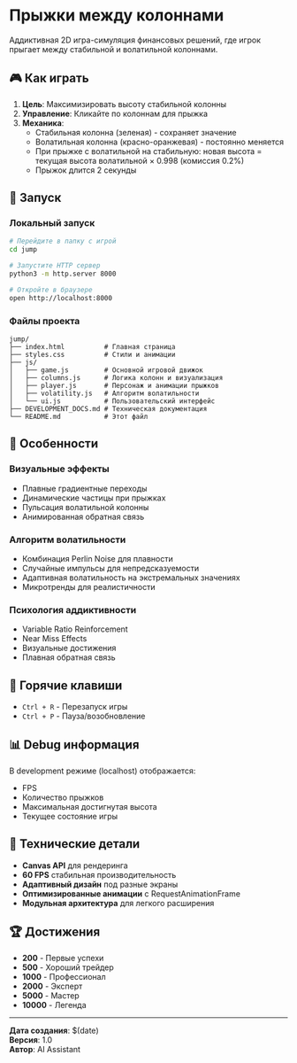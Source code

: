 # Прыжки между колоннами

Аддиктивная 2D игра-симуляция финансовых решений, где игрок прыгает между стабильной и волатильной колоннами.

## 🎮 Как играть

1. **Цель**: Максимизировать высоту стабильной колонны
2. **Управление**: Кликайте по колоннам для прыжка
3. **Механика**:
   - Стабильная колонна (зеленая) - сохраняет значение
   - Волатильная колонна (красно-оранжевая) - постоянно меняется
   - При прыжке с волатильной на стабильную: новая высота = текущая высота волатильной × 0.998 (комиссия 0.2%)
   - Прыжок длится 2 секунды

## 🚀 Запуск

### Локальный запуск
```bash
# Перейдите в папку с игрой
cd jump

# Запустите HTTP сервер
python3 -m http.server 8000

# Откройте в браузере
open http://localhost:8000
```

### Файлы проекта
```
jump/
├── index.html          # Главная страница
├── styles.css          # Стили и анимации
├── js/
│   ├── game.js         # Основной игровой движок
│   ├── columns.js      # Логика колонн и визуализация
│   ├── player.js       # Персонаж и анимации прыжков
│   ├── volatility.js   # Алгоритм волатильности
│   └── ui.js           # Пользовательский интерфейс
├── DEVELOPMENT_DOCS.md # Техническая документация
└── README.md           # Этот файл
```

## 🎯 Особенности

### Визуальные эффекты
- Плавные градиентные переходы
- Динамические частицы при прыжках
- Пульсация волатильной колонны
- Анимированная обратная связь

### Алгоритм волатильности
- Комбинация Perlin Noise для плавности
- Случайные импульсы для непредсказуемости
- Адаптивная волатильность на экстремальных значениях
- Микротренды для реалистичности

### Психология аддиктивности
- Variable Ratio Reinforcement
- Near Miss Effects
- Визуальные достижения
- Плавная обратная связь

## 🔧 Горячие клавиши

- `Ctrl + R` - Перезапуск игры
- `Ctrl + P` - Пауза/возобновление

## 📊 Debug информация

В development режиме (localhost) отображается:
- FPS
- Количество прыжков
- Максимальная достигнутая высота
- Текущее состояние игры

## 🎨 Технические детали

- **Canvas API** для рендеринга
- **60 FPS** стабильная производительность
- **Адаптивный дизайн** под разные экраны
- **Оптимизированные анимации** с RequestAnimationFrame
- **Модульная архитектура** для легкого расширения

## 🏆 Достижения

- **200** - Первые успехи
- **500** - Хороший трейдер
- **1000** - Профессионал
- **2000** - Эксперт
- **5000** - Мастер
- **10000** - Легенда

---

**Дата создания**: $(date)  
**Версия**: 1.0  
**Автор**: AI Assistant
